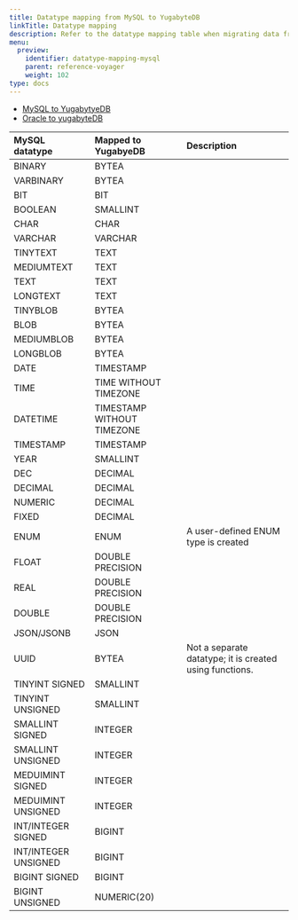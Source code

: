 ```yaml
---
title: Datatype mapping from MySQL to YugabyteDB
linkTitle: Datatype mapping
description: Refer to the datatype mapping table when migrating data from MySQL to YugabyuteDB using YugabyteDB Voyager.
menu:
  preview:
    identifier: datatype-mapping-mysql
    parent: reference-voyager
    weight: 102
type: docs
---
```


<ul class="nav nav-tabs-alt nav-tabs-yb">
  <li class="active">
    <a href="../datatype-mapping-mysql/" class="nav-link">
      MySQL to YugabytyeDB
    </a>
  </li>
  <li>
    <a href="../datatype-mapping-oracle/" class="nav-link">
      Oracle to yugabyteDB
    </a>
  </li>
</ul>

| MySQL datatype | Mapped to YugabyeDB | Description |
| :------------- | :------------------ | :---------- |
| BINARY | BYTEA |
| VARBINARY | BYTEA |
| BIT | BIT |
| BOOLEAN | SMALLINT |
| CHAR | CHAR |
| VARCHAR | VARCHAR |
| TINYTEXT | TEXT |
| MEDIUMTEXT | TEXT |
| TEXT | TEXT |
| LONGTEXT | TEXT |
| TINYBLOB | BYTEA |
| BLOB | BYTEA |
| MEDIUMBLOB | BYTEA |
| LONGBLOB | BYTEA |
| DATE | TIMESTAMP |
| TIME | TIME WITHOUT TIMEZONE |
| DATETIME | TIMESTAMP WITHOUT TIMEZONE |
| TIMESTAMP | TIMESTAMP |
| YEAR | SMALLINT |
| DEC | DECIMAL |
| DECIMAL | DECIMAL |
|NUMERIC | DECIMAL |
| FIXED | DECIMAL |
| ENUM | ENUM | A user-defined ENUM type is created |
| FLOAT | DOUBLE PRECISION |
| REAL | DOUBLE PRECISION |
| DOUBLE | DOUBLE PRECISION |
| JSON/JSONB |JSON |
| UUID | BYTEA | Not a separate datatype; it is created using functions. |
| TINYINT SIGNED | SMALLINT |
| TINYINT UNSIGNED | SMALLINT |
| SMALLINT SIGNED | INTEGER |
| SMALLINT UNSIGNED | INTEGER |
| MEDUIMINT SIGNED | INTEGER |
| MEDUIMINT UNSIGNED | INTEGER |
| INT/INTEGER SIGNED | BIGINT |
| INT/INTEGER UNSIGNED | BIGINT |
| BIGINT SIGNED | BIGINT |
| BIGINT UNSIGNED | NUMERIC(20) |

